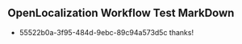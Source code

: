 ## OpenLocalization Workflow Test MarkDown
* 55522b0a-3f95-484d-9ebc-89c94a573d5c 
thanks!<!--HONumber=Mar16_HO2-->
